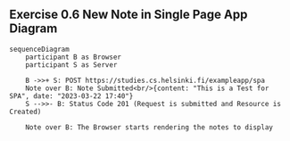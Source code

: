 ## Exercise 0.6 New Note in Single Page App Diagram

```mermaid
sequenceDiagram
	participant B as Browser
	participant S as Server

	B ->>+ S: POST https://studies.cs.helsinki.fi/exampleapp/spa
	Note over B: Note Submitted<br/>{content: "This is a Test for SPA", date: "2023-03-22 17:40"}
	S -->>- B: Status Code 201 (Request is submitted and Resource is Created)
	
	Note over B: The Browser starts rendering the notes to display
```
